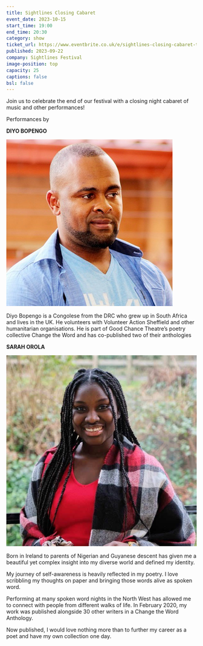 ```yaml
---
title: Sightlines Closing Cabaret
event_date: 2023-10-15
start_time: 19:00
end_time: 20:30
category: show
ticket_url: https://www.eventbrite.co.uk/e/sightlines-closing-cabaret-tickets-720886630317
published: 2023-09-22
company: Sightlines Festival
image-position: top
capacity: 25
captions: false
bsl: false
---
```

Join us to celebrate the end of our festival with a closing night cabaret of music and other performances!

P﻿erformances by

**DIYO BOPENGO**



![](/static/diyo-bopengo.jpeg)

Diyo Bopengo is a Congolese from the DRC who grew up in South Africa and lives in the UK. He volunteers with Volunteer Action Sheffield and other humanitarian organisations. He is part of Good Chance Theatre’s poetry collective Change the Word and has co-published two of their anthologies

**SARAH OROLA**

![](/static/sarah-orola.jpeg)

Born in Ireland to parents of Nigerian and Guyanese descent has given me a beautiful yet complex insight into my diverse world and defined my identity.

My journey of self-awareness is heavily reflected in my poetry. I love scribbling my thoughts on paper and bringing those words alive as spoken word.

Performing at many spoken word nights in the North West has allowed me to connect with people from different walks of life. In February 2020, my work was published alongside 30 other writers in a Change the Word Anthology.

Now published, I would love nothing more than to further my career as a poet and have my own collection one day.